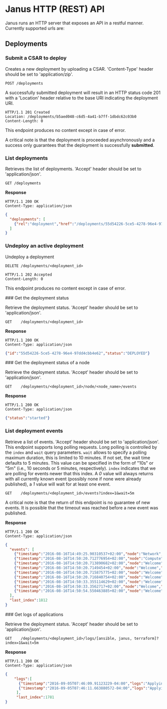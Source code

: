 # Janus HTTP (REST) API

Janus runs an HTTP server that exposes an API in a restful manner.
Currently supported urls are:

## Deployments

### Submit a CSAR to deploy
Creates a new deployment by uploading a CSAR. 'Content-Type' header should be set to 'application/zip'.

```POST /deployments```

A successfully submitted deployment will result in an HTTP status code 201 with a 'Location' header relative to the base URI indicating the
deployment URI.

```
HTTP/1.1 201 Created
Location: /deployments/b5aed048-c6d5-4a41-b7ff-1dbdc62c03b0
Content-Length: 0
```

This endpoint produces no content except in case of error.

A critical note is that the deployment is proceeded asynchronously and a success only guarantees that the deployment is successfully
**submitted**.

### List deployments

Retrieves the list of deployments. 'Accept' header should be set to 'application/json'.

```GET /deployments```

**Response**

```
HTTP/1.1 200 OK
Content-Type: application/json
```
```json
{
  "deployments": [
    {"rel":"deployment","href":"/deployments/55d54226-5ce5-4278-96e4-97dd4cbb4e62","type":"application/json"}
  ]
}
```

### Undeploy  an active deployment

Undeploy a deployment

`DELETE /deployments/<deployment_id>`

```
HTTP/1.1 202 Accepted
Content-Length: 0
```

This endpoint produces no content except in case of error.

### Get the deployment status

Retrieve the deployment status. 'Accept' header should be set to 'application/json'.

```GET    /deployments/<deployment_id>```

**Response**

```
HTTP/1.1 200 OK
Content-Type: application/json
```
```json
{"id":"55d54226-5ce5-4278-96e4-97dd4cbb4e62","status":"DEPLOYED"}
```

### Get the deployment status of a node

Retrieve the deployment status. 'Accept' header should be set to 'application/json'.

```GET    /deployments/<deployment_id>/node/<node_name>/events```

**Response**

```
HTTP/1.1 200 OK
Content-Type: application/json
```
```json
{"status":"started"}
```


### List deployment events

Retrieve a list of events. 'Accept' header should be set to 'application/json'.
This endpoint supports long polling requests. Long polling is controlled by the `index` and `wait` query parameters.
`wait` allows to specify a polling maximum duration, this is limited to 10 minutes. If not set, the wait time defaults to 5 minutes.
This value can be specified in the form of "10s" or "5m" (i.e., 10 seconds or 5 minutes, respectively). `index` indicates that we are
polling for events newer that this index. A _0_ value will always returns with all currently known event (possibly none if none were
already published), a _1_ value will wait for at least one event.

```GET    /deployments/<deployment_id>/events?index=1&wait=5m```

A critical note is that the return of this endpoint is no guarantee of new events. It is possible that the timeout was reached before
a new event was published.

**Response**
```
HTTP/1.1 200 OK
Content-Type: application/json
```
```json
{
  "events": [
    {"timestamp":"2016-08-16T14:49:25.90310537+02:00","node":"Network","status":"started"},
    {"timestamp":"2016-08-16T14:50:20.712776954+02:00","node":"Compute","status":"started"},
    {"timestamp":"2016-08-16T14:50:20.713890682+02:00","node":"Welcome","status":"initial"},
    {"timestamp":"2016-08-16T14:50:20.7149454+02:00","node":"Welcome","status":"creating"},
    {"timestamp":"2016-08-16T14:50:20.715875775+02:00","node":"Welcome","status":"created"},
    {"timestamp":"2016-08-16T14:50:20.716840754+02:00","node":"Welcome","status":"configuring"},
    {"timestamp":"2016-08-16T14:50:33.355114629+02:00","node":"Welcome","status":"configured"},
    {"timestamp":"2016-08-16T14:50:33.3562717+02:00","node":"Welcome","status":"starting"},
    {"timestamp":"2016-08-16T14:50:54.550463885+02:00","node":"Welcome","status":"started"}
  ],
  "last_index":1812
}
```

### Get logs of applications

Retrieve the deployment status. 'Accept' header should be set to 'application/json'.

```GET    /deployments/<deployment_id>/logs/[ansible, janus, terraform]?index=1&wait=5m```

**Response**

```
HTTP/1.1 200 OK
Content-Type: application/json
```
```json
{
    "logs":[
      {"timestamp":"2016-09-05T07:46:09.91123229-04:00","logs":"Applying the infrastructure"},
      {"timestamp":"2016-09-05T07:46:11.663880572-04:00","logs":"Applying the infrastructure"}
     ],
     "last_index":1781
}
```
